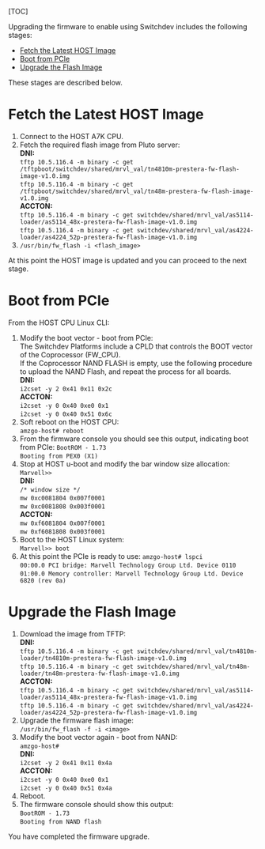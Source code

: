 [TOC]

Upgrading the firmware to enable using Switchdev includes the following stages:  
* [Fetch the Latest HOST Image](#1-Fetch-the-Latest-HOST-Image)
* [Boot from PCIe](#2-Boot-from-PCIe)
* [Upgrade the Flash Image](#3-Upgrade-the-Flash-Image)

These stages are described below.

# Fetch the Latest HOST Image  
1.	Connect to the HOST A7K CPU.  
2.	Fetch the required flash image from Pluto server:  
**DNI:**  
`tftp 10.5.116.4 -m binary -c get /tftpboot/switchdev/shared/mrvl_val/tn4810m-prestera-fw-flash-image-v1.0.img`  
`tftp 10.5.116.4 -m binary -c get /tftpboot/switchdev/shared/mrvl_val/tn48m-prestera-fw-flash-image-v1.0.img`   
**ACCTON:**  
`tftp 10.5.116.4 -m binary -c get switchdev/shared/mrvl_val/as5114-loader/as5114_48x-prestera-fw-flash-image-v1.0.img`  
`tftp 10.5.116.4 -m binary -c get switchdev/shared/mrvl_val/as4224-loader/as4224_52p-prestera-fw-flash-image-v1.0.img`  
3.	`/usr/bin/fw_flash -i <flash_image>`  

At this point the HOST image is updated and you can proceed to the next stage.  

# Boot from PCIe  
From the HOST CPU Linux CLI:
1. Modify the boot vector - boot from PCIe:  
The Switchdev Platforms include a CPLD that controls the BOOT vector of the Coprocessor (FW_CPU).  
If the Coprocessor NAND FLASH is empty, use the following procedure to upload the NAND Flash, and repeat the process for all boards.  
**DNI:**  
`i2cset -y 2 0x41 0x11 0x2c`  
**ACCTON:**  
`i2cset -y 0 0x40 0xe0 0x1`  
`i2cset -y 0 0x40 0x51 0x6c`   
2. Soft reboot on the HOST CPU:   
`amzgo-host# reboot`  
3. From the firmware console you should see this output, indicating boot from PCIe:
`BootROM - 1.73`  
`Booting from PEX0 (X1)`  
4. Stop at HOST u-boot and modify the bar window size allocation:  
`Marvell>>`  
**DNI:**  
`/* window size */`  
`mw 0xc0081804 0x007f0001`  
`mw 0xc0081808 0x003f0001`  
**ACCTON:**  
`mw 0xf6081804 0x007f0001`  
`mw 0xf6081808 0x003f0001`  
5. Boot to the HOST Linux system:  
`Marvell>> boot`  
6. At this point the PCIe is ready to use:
`amzgo-host# lspci`   
`00:00.0 PCI bridge: Marvell Technology Group Ltd. Device 0110`  
`01:00.0 Memory controller: Marvell Technology Group Ltd. Device 6820 (rev 0a)`   

# Upgrade the Flash Image  
1. Download the image from TFTP:  
**DNI:**  
`tftp 10.5.116.4 -m binary -c get switchdev/shared/mrvl_val/tn4810m-loader/tn4810m-prestera-fw-flash-image-v1.0.img`  
`tftp 10.5.116.4 -m binary -c get switchdev/shared/mrvl_val/tn48m-loader/tn48m-prestera-fw-flash-image-v1.0.img`  
**ACCTON:**   
`tftp 10.5.116.4 -m binary -c get switchdev/shared/mrvl_val/as5114-loader/as5114_48x-prestera-fw-flash-image-v1.0.img`  
`tftp 10.5.116.4 -m binary -c get switchdev/shared/mrvl_val/as4224-loader/as4224_52p-prestera-fw-flash-image-v1.0.img`  
2. Upgrade the firmware flash image:  
`/usr/bin/fw_flash -f -i <image>`  
3. Modify the boot vector again - boot from NAND:  
`amzgo-host# `  
**DNI:**  
`i2cset -y 2 0x41 0x11 0x4a`  
**ACCTON:**  
`i2cset -y 0 0x40 0xe0 0x1`  
`i2cset -y 0 0x40 0x51 0x4a`  
4. Reboot.  
5. The firmware console should show this output:  
`BootROM - 1.73`  
`Booting from NAND flash`  

You have completed the firmware upgrade. 
